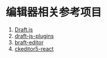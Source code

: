 # 编辑器相关参考项目
1. [Draft.js](https://draftjs.org/)
1. [draft-js-plugins](https://github.com/draft-js-plugins/draft-js-plugins)
1. [braft-editor](https://github.com/margox/braft-editor)
1. [ckeditor5-react](https://github.com/ckeditor/ckeditor5-react)